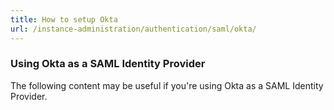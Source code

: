 ```yaml
---
title: How to setup Okta
url: /instance-administration/authentication/saml/okta/
---
```


### Using Okta as a SAML Identity Provider
The following content may be useful if you're using Okta as a SAML Identity Provider.
